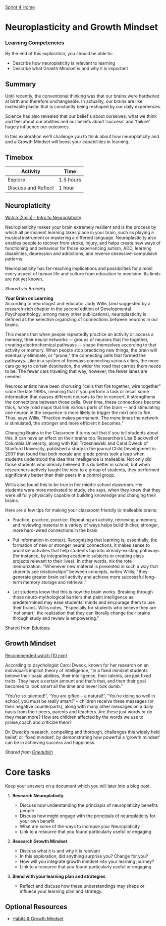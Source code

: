 [Sprint 4 Home](README.md)

# Neuroplasticity and Growth Mindset

### Learning Competencies
By the end of this exploration, you should be able to:
- Describe how neuroplaticity is relevant to learning 
- Describe what Growth Mindset is and why it is important  

## Summary 

Until recently, the conventional thinking was that our brains were hardwired at birth and therefore unchangeable. In actuality, our brains are like malleable plastic that is constantly being reshaped by our daily experiences.

Science has also revealed that our belief's about ourselves, what we think and feel about our abilities and our beliefs about 'success' and 'failure' hugely influence our outcomes. 

In this exploration we'll challenge you to think about how neuroplaticity and and a Growth Mindset will boost your capabilities in learning. 

## Timebox

Activity | Time|
------------|----------|
Explore | 1.5 hours
Discuss and Reflect  | 1 hour |



## Neuroplaticity 
[Watch (2min) - Intro to Neuroplaticity](https://www.youtube.com/watch?v=6Ngs5_WXxfo)

Neuroplasticity makes your brain extremely resilient and is the process by which all permanent learning takes place in your brain, such as playing a musical instrument or mastering a different language. Neuroplasticity also enables people to recover from stroke, injury, and helps create new ways of functioning and behaviour for those experiencing  autism, ADD, learning disabilities, depression and addictions, and reverse obsessive-compulsive patterns.

Neuroplasticity has far-reaching implications and possibilities for almost every aspect of human life and culture from education to medicine. Its limits are not yet known. 

_Shared via BrainHq_

__Your Brain on Learning__  
According to neurologist and educator Judy Willis (and suggested by a research-rich chapter in the second edition of Developmental Psychopathology, among many other publications), neuroplasticity is defined as the selective organizing of connections between neurons in our brains.

This means that when people repeatedly practice an activity or access a memory, their neural networks -- groups of neurons that fire together, creating electrochemical pathways -- shape themselves according to that activity or memory. When people stop practicing new things, the brain will eventually eliminate, or "prune," the connecting cells that formed the pathways. Like in a system of freeways connecting various cities, the more cars going to certain destination, the wider the road that carries them needs to be. The fewer cars traveling that way, however, the fewer lanes are needed.

Neuroscientists have been chorusing "cells that fire together, wire together" since the late 1990s, meaning that if you perform a task or recall some information that causes different neurons to fire in concert, it strengthens the connections between those cells. Over time, these connections become thick, hardy road maps that link various parts of the brain -- and stimulating one neuron in the sequence is more likely to trigger the next one to fire. Thus, says Willis, "Practice makes permanent. The more times the network is stimulated, the stronger and more efficient it becomes."

Changing Brains in the Classroom
It turns out that if you tell students about this, it can have an effect on their brains too. Researchers Lisa Blackwell of Columbia University, along with Kali Trzesniewski and Carol Dweck of Stanford University, published a study in the journal Child Development in 2007 that found that both morale and grade points took a leap when students understood the idea that intelligence is malleable. Not only did those students who already believed this do better in school, but when researchers actively taught the idea to a group of students, they performed significantly better than their peers in a control group.

Willis also found this to be true in her middle school classroom. Her students were more motivated to study, she says, when they knew that they were all fully physically capable of building knowledge and changing their brains.

Here are a few tips for making your classroom friendly to malleable brains:

* Practice, practice, practice. Repeating an activity, retrieving a memory, and reviewing material in a variety of ways helps build thicker, stronger, more hard-wired connections in the brain.

* Put information in context. Recognizing that learning is, essentially, the formation of new or stronger neural connections, it makes sense to prioritize activities that help students tap into already-existing pathways (for instance, by integrating academic subjects or creating class projects relevant to their lives). In other words, nix the rote memorization. "Whenever new material is presented in such a way that students see relationships" between concepts, writes Willis, "they generate greater brain cell activity and achieve more successful long-term memory storage and retrieval."

* Let students know that this is how the brain works. Breaking through those neuro-mythological barriers that paint intelligence as predetermined may ease students' minds and encourage them to use their brains. Willis notes, "Especially for students who believe they are 'not smart,' the realization that they can literally change their brains through study and review is empowering."

Shared from [Edutopia](https://www.edutopia.org/neuroscience-brain-based-learning-neuroplasticity)

## Growth Mindset

[Recommended watch (10 min)](https://www.ted.com/talks/carol_dweck_the_power_of_believing_that_you_can_improve#t-459099)


According to psychologist Carol Dweck, known for her research on an individual’s implicit theory of intelligence, “In a fixed mindset students believe their basic abilities, their intelligence, their talents, are just fixed traits. They have a certain amount and that’s that, and then their goal becomes to look smart all the time and never look dumb.”

“You’re so talented!”, “You are gifted – a natural!”, “You’re doing so well in school, you must be really smart!” – children receive these messages (or their negative counterparts), along with many other messages on a daily basis from their peers, parents and teachers. Are these just words or do they mean more? How are children affected by the words we use to praise,coach and criticize them? 

Dr. Dweck’s research, compelling and thorough, challenges this widely held belief, or ‘fixed mindset’, by demonstrating how powerful a ‘growth mindset’ can be in achieving success and happiness.

_Shared from [Onedublin](https://onedublin.org/2012/06/19/stanford-universitys-carol-dweck-on-the-growth-mindset-and-education/)_

# Core tasks 
Keep your answers on a document which you will later into a blog post. 

1. __Research Neuroplaticity__ 
    - Discuss how understanding the princiapls of neuroplaticity benefits people
    - Discuss how might engage with the principals of neuroplaticity for your own benefit 
    - What are some of the ways to increase your Neuroplaticity
    - Link to a resource that you found particularly useful or engaging. 

2. __Research Growth Mindset__ 
    - Discuss what it is and why it is relevant 
    - In this exploration, did anything surprise you? Change for you? 
    - How will you integrate growth mindset into your learning journey?
    - Link to a resource that you found particularly useful or engaging. 

3. __Blend with your learning plan and strategies__
    - Reflect and discuss how these understandings may shape or influece your learning plan and strategy. 

## Optional Resources 
- [Habits & Growth Mindset](http://blog.bufferapp.com/the-habits-of-successful-people-they-have-a-growth-mindset)